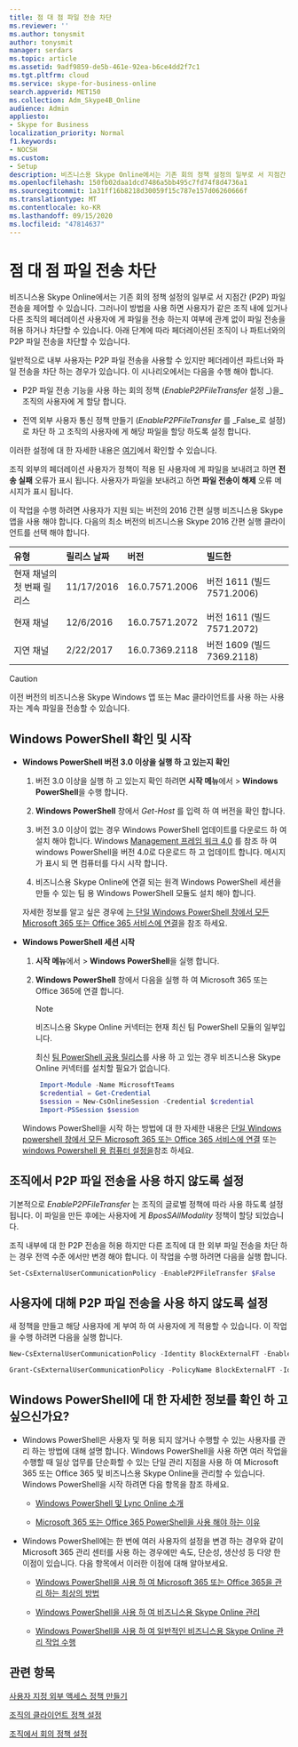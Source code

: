 ```yaml
---
title: 점 대 점 파일 전송 차단
ms.reviewer: ''
ms.author: tonysmit
author: tonysmit
manager: serdars
ms.topic: article
ms.assetid: 9adf9859-de5b-461e-92ea-b6ce4dd2f7c1
ms.tgt.pltfrm: cloud
ms.service: skype-for-business-online
search.appverid: MET150
ms.collection: Adm_Skype4B_Online
audience: Admin
appliesto:
- Skype for Business
localization_priority: Normal
f1.keywords:
- NOCSH
ms.custom:
- Setup
description: 비즈니스용 Skype Online에서는 기존 회의 정책 설정의 일부로 서 지점간 (P2P) 파일 전송을 제어할 수 있습니다. 그러나이 방법을 사용 하면 사용자가 같은 조직 내에 있거나 다른 조직의 페더레이션 사용자에 게 파일을 전송 하는지 여부에 관계 없이 파일 전송을 허용 하거나 차단할 수 있습니다. 아래 단계에 따라 페더레이션된 조직이 나 파트너와의 P2P 파일 전송을 차단할 수 있습니다.
ms.openlocfilehash: 150fb02daa1dcd7486a5bb495c7fd74f8d4736a1
ms.sourcegitcommit: 1a31ff16b8218d30059f15c787e157d06260666f
ms.translationtype: MT
ms.contentlocale: ko-KR
ms.lasthandoff: 09/15/2020
ms.locfileid: "47814637"
---
```

# <a name="block-point-to-point-file-transfers"></a>점 대 점 파일 전송 차단

비즈니스용 Skype Online에서는 기존 회의 정책 설정의 일부로 서 지점간 (P2P) 파일 전송을 제어할 수 있습니다. 그러나이 방법을 사용 하면 사용자가 같은 조직 내에 있거나 다른 조직의 페더레이션 사용자에 게 파일을 전송 하는지 여부에 관계 없이 파일 전송을 허용 하거나 차단할 수 있습니다. 아래 단계에 따라 페더레이션된 조직이 나 파트너와의 P2P 파일 전송을 차단할 수 있습니다.
  
 일반적으로 내부 사용자는 P2P 파일 전송을 사용할 수 있지만 페더레이션 파트너와 파일 전송을 차단 하는 경우가 있습니다. 이 시나리오에서는 다음을 수행 해야 합니다.
  
- P2P 파일 전송 기능을 사용 하는 회의 정책 (_EnableP2PFileTransfer_ 설정 _)을_조직의 사용자에 게 할당 합니다.
    
- 전역 외부 사용자 통신 정책 만들기 (_EnableP2PFileTransfer_ 를 _False_로 설정)로 차단 하 고 조직의 사용자에 게 해당 파일을 할당 하도록 설정 합니다. 
    
이러한 설정에 대 한 자세한 내용은 [여기](https://technet.microsoft.com/library/mt228132.aspx)에서 확인할 수 있습니다.
  
조직 외부의 페더레이션 사용자가 정책이 적용 된 사용자에 게 파일을 보내려고 하면 **전송 실패** 오류가 표시 됩니다. 사용자가 파일을 보내려고 하면 **파일 전송이 해제** 오류 메시지가 표시 됩니다.
  
이 작업을 수행 하려면 사용자가 지원 되는 버전의 2016 간편 실행 비즈니스용 Skype 앱을 사용 해야 합니다. 다음의 최소 버전의 비즈니스용 Skype 2016 간편 실행 클라이언트를 선택 해야 합니다.
  
|**유형**|**릴리스 날짜**|**버전**|**빌드한**|
|:-----|:-----|:-----|:-----|
|현재 채널의 첫 번째 릴리스  <br/> |11/17/2016  <br/> |16.0.7571.2006  <br/> |버전 1611 (빌드 7571.2006)  <br/> |
|현재 채널  <br/> |12/6/2016  <br/> |16.0.7571.2072  <br/> |버전 1611 (빌드 7571.2072)  <br/> |
|지연 채널  <br/> |2/22/2017  <br/> |16.0.7369.2118  <br/> |버전 1609 (빌드 7369.2118)  <br/> |
   
> [!CAUTION]
> 이전 버전의 비즈니스용 Skype Windows 앱 또는 Mac 클라이언트를 사용 하는 사용자는 계속 파일을 전송할 수 있습니다. 
  
## <a name="verify-and-start-windows-powershell"></a>Windows PowerShell 확인 및 시작

- **Windows PowerShell 버전 3.0 이상을 실행 하 고 있는지 확인**
    
    1. 버전 3.0 이상을 실행 하 고 있는지 확인 하려면 **시작 메뉴**에서  >  **Windows PowerShell**을 수행 합니다.
        
    2. **Windows PowerShell** 창에서 _Get-Host_ 를 입력 하 여 버전을 확인 합니다.
        
    3. 버전 3.0 이상이 없는 경우 Windows PowerShell 업데이트를 다운로드 하 여 설치 해야 합니다. Windows [Management 프레임 워크 4.0](https://go.microsoft.com/fwlink/?LinkId=716845) 를 참조 하 여 windows PowerShell을 버전 4.0로 다운로드 하 고 업데이트 합니다. 메시지가 표시 되 면 컴퓨터를 다시 시작 합니다.
        
    4. 비즈니스용 Skype Online에 연결 되는 원격 Windows PowerShell 세션을 만들 수 있는 팀 용 Windows PowerShell 모듈도 설치 해야 합니다. 
    
    자세한 정보를 알고 싶은 경우에 [는 단일 Windows PowerShell 창에서 모든 Microsoft 365 또는 Office 365 서비스에 연결](https://technet.microsoft.com/library/dn568015.aspx)을 참조 하세요.
    
- **Windows PowerShell 세션 시작**
    
    1. **시작 메뉴**에서  >  **Windows PowerShell**을 실행 합니다.
        
    2. **Windows PowerShell** 창에서 다음을 실행 하 여 Microsoft 365 또는 Office 365에 연결 합니다.
    
        > [!NOTE]
        > 비즈니스용 Skype Online 커넥터는 현재 최신 팀 PowerShell 모듈의 일부입니다.
        >
        > 최신 [팀 PowerShell 공용 릴리스](https://www.powershellgallery.com/packages/MicrosoftTeams/)를 사용 하 고 있는 경우 비즈니스용 Skype Online 커넥터를 설치할 필요가 없습니다.

       ```PowerShell      
        Import-Module -Name MicrosoftTeams
        $credential = Get-Credential
        $session = New-CsOnlineSession -Credential $credential
        Import-PSSession $session
       ```

   Windows PowerShell을 시작 하는 방법에 대 한 자세한 내용은 [단일 Windows powershell 창에서 모든 Microsoft 365 또는 Office 365 서비스에 연결](https://technet.microsoft.com/library/dn568015.aspx) 또는 [windows Powershell 용 컴퓨터 설정을](../set-up-your-computer-for-windows-powershell/set-up-your-computer-for-windows-powershell.md)참조 하세요.
    
## <a name="disable-p2p-file-transfers-for-your-organization"></a>조직에서 P2P 파일 전송을 사용 하지 않도록 설정

기본적으로 _EnableP2PFileTransfer_ 는 조직의 글로벌 정책에 따라 사용 하도록 설정 됩니다. 이 파일을 만든 후에는 사용자에 게 _BposSAllModality_ 정책이 할당 되었습니다.
  
조직 내부에 대 한 P2P 전송을 허용 하지만 다른 조직에 대 한 외부 파일 전송을 차단 하는 경우 전역 수준 에서만 변경 해야 합니다. 이 작업을 수행 하려면 다음을 실행 합니다.
    
  ```PowerShell
  Set-CsExternalUserCommunicationPolicy -EnableP2PFileTransfer $False
  ```

## <a name="disable-p2p-file-transfers-for-a-user"></a>사용자에 대해 P2P 파일 전송을 사용 하지 않도록 설정

새 정책을 만들고 해당 사용자에 게 부여 하 여 사용자에 게 적용할 수 있습니다. 이 작업을 수행 하려면 다음을 실행 합니다. 

```powershell
New-CsExternalUserCommunicationPolicy -Identity BlockExternalFT -EnableP2PFileTransfer $False
```

```powershell
Grant-CsExternalUserCommunicationPolicy -PolicyName BlockExternalFT -Identity amosm@contoso.com
```

## <a name="want-to-know-more-about-windows-powershell"></a>Windows PowerShell에 대 한 자세한 정보를 확인 하 고 싶으신가요?

- Windows PowerShell은 사용자 및 허용 되지 않거나 수행할 수 있는 사용자를 관리 하는 방법에 대해 설명 합니다. Windows PowerShell을 사용 하면 여러 작업을 수행할 때 일상 업무를 단순화할 수 있는 단일 관리 지점을 사용 하 여 Microsoft 365 또는 Office 365 및 비즈니스용 Skype Online을 관리할 수 있습니다. Windows PowerShell을 시작 하려면 다음 항목을 참조 하세요.
    
  - [Windows PowerShell 및 Lync Online 소개](https://go.microsoft.com/fwlink/?LinkId=525039)
    
  - [Microsoft 365 또는 Office 365 PowerShell을 사용 해야 하는 이유](https://go.microsoft.com/fwlink/?LinkId=525041)
    
- Windows PowerShell에는 한 번에 여러 사용자의 설정을 변경 하는 경우와 같이 Microsoft 365 관리 센터를 사용 하는 경우에만 속도, 단순성, 생산성 등 다양 한 이점이 있습니다. 다음 항목에서 이러한 이점에 대해 알아보세요.
    
  - [Windows PowerShell을 사용 하 여 Microsoft 365 또는 Office 365을 관리 하는 최상의 방법](https://go.microsoft.com/fwlink/?LinkId=525142)
    
  - [Windows PowerShell을 사용 하 여 비즈니스용 Skype Online 관리](https://go.microsoft.com/fwlink/?LinkId=525453)
    
  - [Windows PowerShell을 사용 하 여 일반적인 비즈니스용 Skype Online 관리 작업 수행](https://go.microsoft.com/fwlink/?LinkId=525038)
    
## <a name="related-topics"></a>관련 항목
[사용자 지정 외부 액세스 정책 만들기](create-custom-external-access-policies.md)

[조직의 클라이언트 정책 설정](set-up-client-policies-for-your-organization.md)

[조직에서 회의 정책 설정](set-up-conferencing-policies-for-your-organization.md)

  
 
